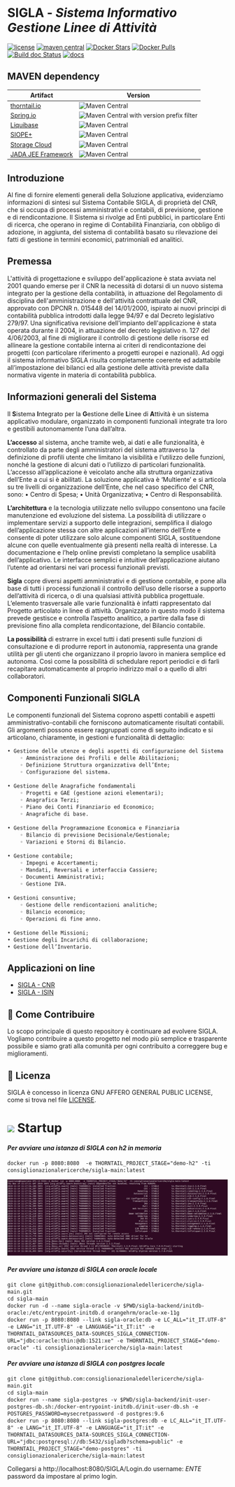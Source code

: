 # SIGLA - _Sistema Informativo Gestione Linee di Attività_

[![license](https://img.shields.io/badge/License-AGPL%20v3-blue.svg)](https://github.com/consiglionazionaledellericerche/sigla-main/blob/master/LICENSE)
[![maven central](https://img.shields.io/maven-central/v/it.cnr.si.sigla/sigla-parent.svg?style=flat)](https://mvnrepository.com/artifact/it.cnr.si.sigla/sigla-parent)
[![Docker Stars](https://img.shields.io/docker/stars/consiglionazionalericerche/sigla-main.svg)](https://hub.docker.com/r/consiglionazionalericerche/sigla-main/)
[![Docker Pulls](https://img.shields.io/docker/pulls/consiglionazionalericerche/sigla-main.svg)](https://hub.docker.com/r/consiglionazionalericerche/sigla-main/)
[![Build doc Status](https://img.shields.io/travis/consiglionazionaledellericerche/sigla-main.svg?label=travis)](https://travis-ci.com/consiglionazionaledellericerche/sigla-main)
[![docs](https://img.shields.io/travis/consiglionazionaledellericerche/sigla-main.svg?label=docs)](https://consiglionazionaledellericerche.github.io/sigla-main)


## MAVEN dependency
|Artifact| Version |
|---|---|
|[thorntail.io](https://thorntail.io/)| ![Maven Central](https://img.shields.io/maven-central/v/io.thorntail/bom-all/2.6.0.Final.svg)|
|[Spring.io](https://spring.io/)| ![Maven Central with version prefix filter](https://img.shields.io/maven-central/v/org.springframework/spring-context/5.1.8.RELEASE.svg) |
|[Liquibase](https://www.liquibase.org/) | ![Maven Central](https://img.shields.io/maven-central/v/org.liquibase/liquibase-core/3.5.3.svg)|
|[SIOPE+](https://github.com/consiglionazionaledellericerche/siopeplus) | ![Maven Central](https://img.shields.io/maven-central/v/it.cnr.si/siopeplus.svg)|
|[Storage Cloud](https://github.com/consiglionazionaledellericerche/storage-cloud) | ![Maven Central](https://img.shields.io/maven-central/v/it.cnr.si.storage/storage-cloud/2.0.2.svg)|
|[JADA JEE Framework](https://github.com/consiglionazionaledellericerche/jada) | ![Maven Central](https://img.shields.io/maven-central/v/it.cnr.si/jada.svg)|
 
## Introduzione
Al fine di fornire elementi generali della Soluzione applicativa, evidenziamo informazioni di sintesi sul Sistema Contabile SIGLA, di proprietà del CNR, che si occupa di processi amministrativi e contabili, di previsione, gestione e di rendicontazione. Il Sistema si rivolge ad Enti pubblici, in particolare Enti di ricerca, che operano in regime di Contabilità Finanziaria, con obbligo di adozione, in aggiunta, del sistema di contabilità basato su rilevazione dei fatti di gestione in termini economici, patrimoniali ed analitici.

## Premessa
L'attività di progettazione e sviluppo dell'applicazione è stata avviata nel 2001 quando emerse per il CNR la necessità di dotarsi di un nuovo sistema integrato per la gestione della contabilità, in attuazione del Regolamento di disciplina dell'amministrazione e dell'attività contrattuale del CNR, approvato con DPCNR n. 015448 del 14/01/2000, ispirato ai nuovi principi di contabilità pubblica introdotti dalla legge 94/97 e dal Decreto legislativo 279/97.
Una significativa revisione dell'impianto dell'applicazione è stata operata durante il 2004, in attuazione del decreto legislativo n. 127 del 4/06/2003, al fine di migliorare il controllo di gestione delle risorse ed allineare la gestione contabile interna ai criteri di rendicontazione dei progetti (con particolare riferimento a progetti europei e nazionali).
Ad oggi il sistema informativo SIGLA risulta completamente coerente ed adattabile all’impostazione dei bilanci ed alla gestione delle attività previste dalla normativa vigente in materia di contabilità pubblica.

## Informazioni generali del Sistema 
Il **S**istema **I**ntegrato per la **G**estione delle **L**inee di **A**ttività è un sistema applicativo modulare, organizzato in componenti funzionali integrate tra loro e gestibili autonomamente l’una dall’altra.

**L’accesso** al sistema, anche tramite web, ai dati e alle funzionalità, è controllato da parte degli amministratori del sistema attraverso la definizione di profili utente che limitano la visibilità e l’utilizzo delle funzioni, nonché la gestione di alcuni dati o l’utilizzo di particolari funzionalità. L’accesso all’applicazione è veicolato anche alla struttura organizzativa dell’Ente a cui si è abilitati.
La soluzione applicativa è ‘Multiente’ e si articola su tre livelli di organizzazione dell’Ente, che nel caso specifico del CNR, sono:
    • Centro di Spesa;
    • Unità Organizzativa;
    • Centro di Responsabilità.

**L’architettura** e la tecnologia utilizzate nello sviluppo consentono una facile manutenzione ed evoluzione del sistema. La possibilità di utilizzare o implementare servizi a supporto delle integrazioni, semplifica il dialogo dell’applicazione stessa con altre applicazioni all’interno dell’Ente e consente di poter utilizzare solo alcune componenti SIGLA, sostituendone alcune con quelle eventualmente già presenti nella realtà di interesse. La documentazione e l’help online previsti completano la semplice usabilità dell’applicativo.
Le interfacce semplici e intuitive dell’applicazione aiutano l’utente ad orientarsi nei vari processi funzionali previsti.

**Sigla** copre diversi aspetti amministrativi e di gestione contabile, e pone alla base di tutti i processi funzionali il controllo dell’uso delle risorse a supporto dell’attività di ricerca, o di una qualsiasi attività pubblica progettuale. L’elemento trasversale alle varie funzionalità è infatti rappresentato dal Progetto articolato in linee di attività.
Organizzato in questo modo il sistema prevede gestisce e controlla l’aspetto analitico, a partire dalla fase di previsione fino alla completa rendicontazione, del Bilancio contabile.

**La possibilità** di estrarre in excel tutti i dati presenti sulle funzioni di consultazione e di produrre report in autonomia, rappresenta una grande utilità per gli utenti che organizzano il proprio lavoro in maniera semplice ed autonoma. Così come la possibilità di schedulare report periodici e di farli recapitare automaticamente al proprio indirizzo mail o a quello di altri collaboratori.

## Componenti Funzionali SIGLA 

Le componenti funzionali del Sistema coprono aspetti contabili e aspetti amministrativo-contabili che forniscono automaticamente risultati contabili. Gli argomenti possono essere raggruppati come di seguito indicato e si articolano, chiaramente, in gestioni e funzionalità di dettaglio:

    • Gestione delle utenze e degli aspetti di configurazione del Sistema
        ◦ Amministrazione dei Profili e delle Abilitazioni;
        ◦ Definizione Struttura organizzativa dell’Ente;
        ◦ Configurazione del sistema.

    • Gestione delle Anagrafiche fondamentali
        ◦ Progetti e GAE (gestione azioni elementari);
        ◦ Anagrafica Terzi;
        ◦ Piano dei Conti Finanziario ed Economico;
        ◦ Anagrafiche di base.

    • Gestione della Programmazione Economica e Finanziaria
        ◦ Bilancio di previsione Decisionale/Gestionale;
        ◦ Variazioni e Storni di Bilancio.

    • Gestione contabile;
        ◦ Impegni e Accertamenti;
        ◦ Mandati, Reversali e interfaccia Cassiere;
        ◦ Documenti Amministrativi;
        ◦ Gestione IVA.

    • Gestioni consuntive;
        ◦ Gestione delle rendicontazioni analitiche;
        ◦ Bilancio economico;
        ◦ Operazioni di fine anno.

    • Gestione delle Missioni;
    • Gestione degli Incarichi di collaborazione;
    • Gestione dell’Inventario.

## Applicazioni on line

* [SIGLA - CNR](https://contab.cnr.it/SIGLANG)
* [SIGLA - ISIN](https://isin.cnr.it)

## 👏 Come Contribuire 

Lo scopo principale di questo repository è continuare ad evolvere SIGLA. Vogliamo contribuire a questo progetto nel modo più semplice e trasparente possibile e siamo grati alla comunità per ogni contribuito a correggere bug e miglioramenti.

## 📄 Licenza

SIGLA è concesso in licenza GNU AFFERO GENERAL PUBLIC LICENSE, come si trova nel file [LICENSE][l].

[l]: https://github.com/consiglionazionaledellericerche/cool-jconon/blob/master/LICENSE

# <img src="https://www.docker.com/sites/default/files/d8/2019-07/Moby-logo.png" width=80> Startup

#### _Per avviare una istanza di SIGLA con h2 in memoria_ 
```
docker run -p 8080:8080  -e THORNTAIL_PROJECT_STAGE="demo-h2" -ti consiglionazionalericerche/sigla-main:latest
```

![Startup](docs/screenshot/startup_h2.png)

#### _Per avviare una istanza di SIGLA con oracle locale_ 
```
git clone git@github.com:consiglionazionaledellericerche/sigla-main.git
cd sigla-main
docker run -d --name sigla-oracle -v $PWD/sigla-backend/initdb-oracle:/etc/entrypoint-initdb.d orangehrm/oracle-xe-11g
docker run -p 8080:8080 --link sigla-oracle:db -e LC_ALL="it_IT.UTF-8" -e LANG="it_IT.UTF-8" -e LANGUAGE="it_IT:it" -e THORNTAIL_DATASOURCES_DATA-SOURCES_SIGLA_CONNECTION-URL="jdbc:oracle:thin:@db:1521:xe" -e THORNTAIL_PROJECT_STAGE="demo-oracle" -ti consiglionazionalericerche/sigla-main:latest
```
#### _Per avviare una istanza di SIGLA con postgres locale_
```
git clone git@github.com:consiglionazionaledellericerche/sigla-main.git
cd sigla-main
docker run --name sigla-postgres -v $PWD/sigla-backend/init-user-postgres-db.sh:/docker-entrypoint-initdb.d/init-user-db.sh -e POSTGRES_PASSWORD=mysecretpassword -d postgres:9.6
docker run -p 8080:8080 --link sigla-postgres:db -e LC_ALL="it_IT.UTF-8" -e LANG="it_IT.UTF-8" -e LANGUAGE="it_IT:it" -e THORNTAIL_DATASOURCES_DATA-SOURCES_SIGLA_CONNECTION-URL="jdbc:postgresql://db:5432/sigladb?schema=public" -e THORNTAIL_PROJECT_STAGE="demo-postgres" -ti consiglionazionalericerche/sigla-main:latest
```

Collegarsi a http://localhost:8080/SIGLA/Login.do username: _ENTE_ password da impostare al primo login. 
